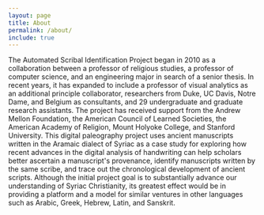 ```yaml
---
layout: page
title: About
permalink: /about/
include: true
---
```


The Automated Scribal Identification Project began in 2010 as a collaboration between a professor of religious studies, a professor of computer science, and an engineering major in search of a senior thesis. In recent years, it has expanded to include a professor of visual analytics as an additional principle collaborator, researchers from Duke, UC Davis, Notre Dame, and Belgium as consultants, and 29 undergraduate and graduate research assistants. The project has received support from the Andrew Mellon Foundation, the American Council of Learned Societies, the American Academy of Religion, Mount Holyoke College, and Stanford University. This digital paleography project uses ancient manuscripts written in the Aramaic dialect of Syriac as a case study for exploring how recent advances in the digital analysis of handwriting can help scholars better ascertain a manuscript's provenance, identify manuscripts written by the same scribe, and trace out the chronological development of ancient scripts. Although the initial project goal is to substantially advance our understanding of Syriac Christianity, its greatest effect would be in providing a platform and a model for similar ventures in other languages such as Arabic, Greek, Hebrew, Latin, and Sanskrit. 

